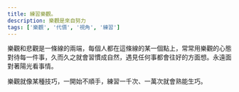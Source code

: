 ```yaml
---
title: 練習樂觀。
description: 樂觀是來自努力
tags: ['樂觀', '代價', '視角', '練習']
---
```

樂觀和悲觀是一條線的兩端，每個人都在這條線的某一個點上，常常用樂觀的心態對待每一件事，久而久之就會習慣成自然，遇見任何事都會往好的方面想。永遠面對著陽光看事情。

樂觀就像某種技巧，一開始不順手，練習一千次、一萬次就會熟能生巧。
